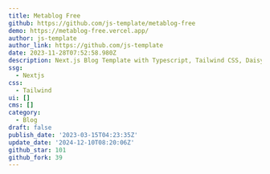 ```yaml
---
title: Metablog Free
github: https://github.com/js-template/metablog-free
demo: https://metablog-free.vercel.app/
author: js-template
author_link: https://github.com/js-template
date: 2023-11-28T07:52:58.980Z
description: Next.js Blog Template with Typescript, Tailwind CSS, DaisyUI
ssg:
  - Nextjs
css:
  - Tailwind
ui: []
cms: []
category:
  - Blog
draft: false
publish_date: '2023-03-15T04:23:35Z'
update_date: '2024-12-10T08:20:06Z'
github_star: 101
github_fork: 39
---
```

